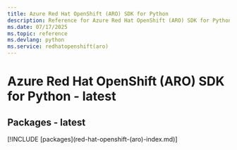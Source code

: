 ```yaml
---
title: Azure Red Hat OpenShift (ARO) SDK for Python
description: Reference for Azure Red Hat OpenShift (ARO) SDK for Python
ms.date: 07/17/2025
ms.topic: reference
ms.devlang: python
ms.service: redhatopenshift(aro)
---
```

# Azure Red Hat OpenShift (ARO) SDK for Python - latest
## Packages - latest
[!INCLUDE [packages](red-hat-openshift-(aro\)-index.md)]